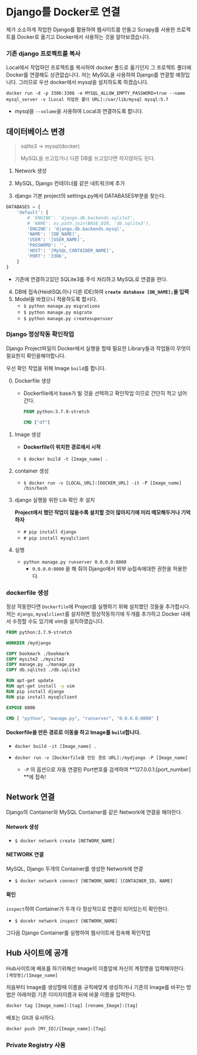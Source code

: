# Django를 Docker로 연결

제가 소소하게 작업한 Django를 활용하여 웹사이트를 만들고 Scrapy를 사용한 프로젝트를 Docker로 옮기고 Docker에서 사용하는 것을 알아보겠습니다.



### 기존 django 프로젝트를 복사

Local에서 작업하던 프로젝트를 복사하여 docker 폴드로 옮기던지 그 프로젝트 폴더에 Docker를 연결해도 상관없습니다. 저는 MySQL을 사용하여 Django를 연결할 예정입니다. 그러므로 우선 docker에서 mysql을 설치하도록 하겠습니다.

```shell
docker run -d -p 3306:3306 -e MYSQL_ALLOW_EMPTY_PASSWORD=true --name mysql_server -v [Local 작업한 폴더 URL]:/var/lib/mysql mysql:5.7
```

- mysql을 `--volume`을 사용하여 Local과 연결하도록 합니다.



## 데이터베이스 변경

> sqlite3 -> mysql(docker) 
>
> MySQL을 쓰고있거나 다른 DB를 쓰고있다면 하지않아도 된다.

1. Network 생성
2. MySQL, Django 컨테이너를 같은 네트워크에 추가

3. django 기본 project의 settings.py에서 DATABASES부분을 찾는다.

```python
DATABASES = {
    'default': {
        # 'ENGINE': 'django.db.backends.sqlite3',
        # 'NAME': os.path.join(BASE_DIR, 'db.sqlite3'),
        'ENGINE': 'django.db.backends.mysql',
        'NAME': '[DB_NAME]',
        'USER': '[USER_NAME]',
        'PASSWORD': '',
        'HOST': '[MySQL_CONTAINER_NAME]',
        'PORT': '3306',
    }
}
```

- 기존에 연결하고있던 SQLite3를 주석 처리하고 MySQL로 연결을 한다.



4. DB에 접속(HeidiSQL이나 다른 IDE)하여 **`create database [DB_NAME];`을 입력**
5. Model을 바꿨으니 적용하도록 합시다.
   - `$ python manage.py migrations`
   - `$ python manage.py migrate`
   - `$ python manage.py createsuperuser`



### Django 정상작동 확인작업

Django Project파일이 Docker에서 실행을 할때 필요한 Library들과 작업들이 무엇이 필요한지 확인을해야합니다.

우선 확인 작업을 위해 Image `build`를 합니다.

0. Dockerfile 생성

   - Dockerfile에서 base가 될 것을 선택하고 확인작업 이므로 간단히 적고 넘어간다.

     ```dockerfile
     FROM python:3.7.9-stretch
     
     CMD ["df"]
     ```

     

1. Image 생성

   - **Dockerfile이 위치한 경로에서 시작**

   - `$ docker build -t [Image_name] .`

     

2. container 생성

   - `$ docker run -v [LOCAL_URL]:[DOCKER_URL] -it -P [Image_name] /bin/bash`

     

3. django 실행을 위한 Lib 확인 후 설치

   **Project에서 했던 작업이 많을수록 설치할 것이 많아지기에 미리 메모해두거나 기억하자**

   - `# pip install django`
   - `# pip install mysqlclient`

   

4. 실행

   - `python manage.py runserver 0.0.0.0:8000` 
     - `0.0.0.0:8000` 을 해 줘야 Django에서 외부 ip접속에대한 권한을 허용한다.



### dockerfile 생성

정상 작동한다면  `Dockerfile`에  Project를 실행하기 위해 설치했던 것들을  추가합시다. 저는 `django`, `mysqlclient`를  설치하면 정상작동하기에 두개를 추가하고 Docker 내에서 수정할 수도 있기에 vim을 설치하였습니다.

```dockerfile
FROM python:3.7.9-stretch

WORKDIR /mydjango

COPY bookmark ./bookmark
COPY mysite2 ./mysite2
COPY manage.py ./manage.py
COPY db.sqlite3 ./db.sqlite3

RUN apt-get update
RUN apt-get install -y vim
RUN pip install django
RUN pip install mysqlclient

EXPOSE 8000

CMD [ "python", "manage.py", "runserver", "0.0.0.0:8000" ]
```



#### Dockerfile을 만든 경로로 이동을 하고 Image를 `build`합니다.

- `docker build -it [Image_name] .`

- `docker run -v [Dockerfile을 만든 경로 URL]:/mydjango -P [Image_name]`
  - `-P` 의 옵션으로 자동 연결된 Port번호를 검색하여 **127.0.0.1:[port_number] **에 접속!



## Network 연결

Django의 Container와 MySQL Container를 같은 Network에 연결을 해야한다.



#### Network 생성

- `$ docker network create [NETWORK_NAME]`



#### NETWORK 연결

MySQL, Django 두개의 Container를 생성한 Network에 연결

- `$ docker network connect [NETWORK_NAME] [CONTAINER_ID, NAME]`



#### 확인

`inspect`하여 Container가 두개 다 정상적으로 연결이 되어있는지 확인한다.

- `$ docekr network inspect [NETWORK_NAME]`



그다음 Django Container를 실행하여 웹사이트에 접속해 확인작업





## Hub 사이트에 공개

Hub사이트에 배포를 하기위해선 Image의 이름앞에 자신의 계정명을 입력해야한다. `[계정명]/[Image_name]` 

처음부터 Image를 생성할때 이름을 규칙에맞게 생성하거나 기존의 Image를 바꾸는 방법은 아래처럼 기존 이미지이름과 뒤에 바꿀 이름을 입력한다.

```dockerfile
docker tag [Image_name]:[tag] [rename_Image]:[tag]
```



배포는 Git과 유사하다.

```dockerfile
docker push [MY_ID]/[Image_name]:[Tag]
```



### Private Registry 사용

